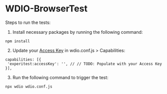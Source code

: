 # WDIO-BrowserTest

Steps to run the tests:

1. Install necessary packages by running the following command:

```
npm install
```

2. Update your [Access Key](https://docs.experitest.com/display/TE/Obtaining+Access+Key) in wdio.conf.js > Capabilities:

```
capabilities: [{
 'experitest:accessKey': '', // // TODO: Populate with your Access Key
}],
```

3. Run the following command to trigger the test:

```
npx wdio wdio.conf.js
```
